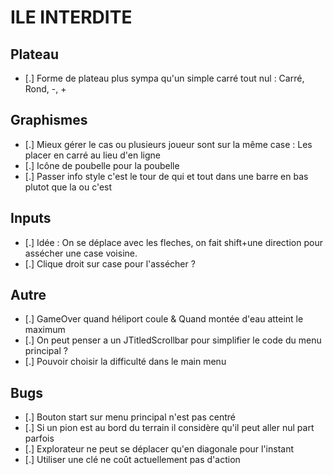 # ILE INTERDITE

## Plateau

- [.] Forme de plateau plus sympa qu'un simple carré tout nul : Carré, Rond, -, +

## Graphismes

- [.] Mieux gérer le cas ou plusieurs joueur sont sur la même case : Les placer en carré au lieu d'en ligne
- [.] Icône de poubelle pour la poubelle
- [.] Passer info style c'est le tour de qui et tout dans une barre en bas plutot que la ou c'est

## Inputs

- [.] Idée : On se déplace avec les fleches, on fait shift+une direction pour assécher une case voisine.
- [.] Clique droit sur case pour l'assécher ?

## Autre

- [.] GameOver quand héliport coule & Quand montée d'eau atteint le maximum
- [.] On peut penser a un JTitledScrollbar pour simplifier le code du menu principal ?
- [.] Pouvoir choisir la difficulté dans le main menu

## Bugs

- [.] Bouton start sur menu principal n'est pas centré
- [.] Si un pion est au bord du terrain il considère qu'il peut aller nul part parfois
- [.] Explorateur ne peut se déplacer qu'en diagonale pour l'instant
- [.] Utiliser une clé ne coût actuellement pas d'action
